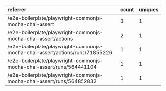 | referrer                                                                     | count | uniques |
| :--------------------------------------------------------------------------- | :---- | :------ |
| /e2e-boilerplate/playwright-commonjs-mocha-chai-assert                       | 3     | 1       |
| /e2e-boilerplate/playwright-commonjs-mocha-chai-assert/actions               | 2     | 1       |
| /e2e-boilerplate/playwright-commonjs-mocha-chai-assert/actions/runs/71855226 | 1     | 1       |
| /e2e-boilerplate/playwright-commonjs-mocha-chai-assert/runs/564441104        | 1     | 1       |
| /e2e-boilerplate/playwright-commonjs-mocha-chai-assert/runs/564852832        | 1     | 1       |